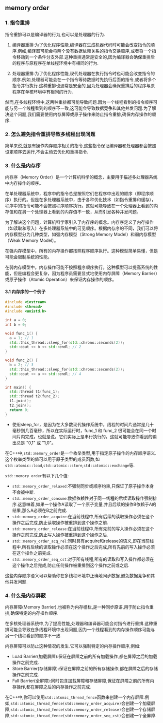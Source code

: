 ## memory order

### 1. 指令重排

指令重排可以是编译器的行为,也可以是处理器的行为.

1. 编译器重排:为了优化程序性能,编译器在生成机器代码时可能会改变指令的顺序.例如,编译器可能会将两个没有数据依赖关系的指令交换顺序,或者将一个指令移动到一个条件分支外部.这种重排通常是安全的,因为编译器会确保重排后的程序与原程序在单线程环境中有相同的行为.

2. 处理器重排:为了优化程序性能,现代处理器在执行指令时也可能会改变指令的顺序.例如,处理器可能会在一个指令等待数据时先执行后面的指令,或者将多个指令并行执行.这种重排也通常是安全的,因为处理器会确保重排后的程序与原程序在单核环境中有相同的行为.

然而,在多线程环境中,这两种重排都可能导致问题.因为一个线程看到的指令顺序可能与另一个线程看到的顺序不一致,这可能会导致数据竞争和其他并发问题.为了解决这个问题,我们需要使用内存屏障或原子操作来防止指令重排,确保内存操作的顺序.


### 2. 怎么避免指令重排导致多线程出现问题
简单来说,就是有操作内存顺序相关的指令,这些指令保证编译器和处理器都会按照设定顺序去运行,不会主动去优化和重排指令.

### 3. 什么是内存序
内存序（Memory Order）是一个计算机科学的概念，主要用于描述多处理器系统中内存操作的顺序。

在单处理器系统中，程序中的指令总是按照它们在程序中出现的顺序（即程序顺序）执行的。但是在多处理器系统中，由于各种优化技术（如指令重排和缓存），程序中的指令可能不会按照程序顺序执行。这就可能导致在一个处理器上看到的内存值和在另一个处理器上看到的内存值不一致，从而引发各种并发问题。

为了解决这个问题，计算机科学家引入了内存序的概念。内存序定义了内存操作（如读取和写入）在多处理器系统中的可见顺序。根据内存序的不同，我们可以将内存模型分为几种类型，如强内存模型（Strong Memory Model）和弱内存模型（Weak Memory Model）。

在强内存模型中，所有的内存操作都按照程序顺序执行。这种模型简单易懂，但是可能会限制系统的性能。

在弱内存模型中，内存操作可能不按照程序顺序执行。这种模型可以提高系统的性能，但是编程会更复杂，因为程序员需要显式地使用内存屏障（Memory Barrier）或原子操作（Atomic Operation）来保证内存操作的顺序。


#### 3.1 内存序的一个例子
```c++
#include <iostream>
#include <thread>
#include <unistd.h>

int a = 0;
int b = 0;

void func_1() {
  a = 1; // 1
  std::this_thread::sleep_for(std::chrono::seconds(2));
  std::cout << b << std::endl; // 2
}

void func_2() {
  b = 2; // 3
  std::this_thread::sleep_for(std::chrono::seconds(2));
  std::cout << a << std::endl; // 4
}

int main() {
  std::thread t1(func_1);
  std::thread t2(func_2);
  t1.join();
  t2.join();
  return 0;
}
```

* 使用sleep_for，是因为在大多数现代操作系统中，线程的时间片通常是几十毫秒到几百毫秒，所以在实际运行时，func_1 和 func_2 很可能会在同一个时间片内完成，也就是说，它们实际上是串行执行的。这就可能导致你看到的输出总是 "0,1" 或 "1,0"。


在C++中,`std::memory_order`是一个枚举类型,用于指定原子操作的内存顺序语义.这个枚举类型的值可以用于原子类型的成员函数,如`std::atomic::load`,`std::atomic::store`,`std::atomic::exchange`等.

`std::memory_order`有以下几个值:

- `std::memory_order_relaxed`:不强制同步或顺序约束,只保证了原子操作本身不会被中断.
- `std::memory_order_consume`:数据依赖性对于同一线程的后续读取操作强制排序.这意味着,如果一个操作A读取了一个原子变量,并且后续的操作B依赖于A的结果,那么A必须在B之前完成.
- `std::memory_order_acquire`:在当前线程中,所有后续的读取操作必须在这个操作之后完成,防止读取操作被重排到这个操作之前.
- `std::memory_order_release`:在当前线程中,所有先前的写入操作必须在这个操作之前完成,防止写入操作被重排到这个操作之后.
- `std::memory_order_acq_rel`:同时具有acquire和release的语义,即在当前线程中,所有后续的读取操作必须在这个操作之后完成,所有先前的写入操作必须在这个操作之前完成.
- `std::memory_order_seq_cst`:对于所有线程,所有的读取和写入操作都必须在这个操作之后完成,防止任何操作被重排到这个操作之前或之后.

这些内存顺序语义可以帮助你在多线程环境中正确地同步数据,避免数据竞争和其他并发问题.

### 4. 什么是内存屏蔽

内存屏障(Memory Barrier),也被称为内存栅栏,是一种同步原语,用于防止指令重排,确保特定的内存操作顺序.

在多核处理器系统中,为了提高性能,处理器和编译器可能会对指令进行重排.这种重排可能会导致在多线程环境中出现问题,因为一个线程看到的内存操作顺序可能与另一个线程看到的顺序不一致.

内存屏障可以防止这种情况的发生.它可以强制特定的内存操作顺序,例如:

- Load Barrier(加载屏障):保证在屏障之前的所有加载操作,都在屏障之后的加载操作之前完成.
- Store Barrier(存储屏障):保证在屏障之前的所有存储操作,都在屏障之后的存储操作之前完成.
- Full Barrier(全屏障):同时包含加载屏障和存储屏障,保证在屏障之前的所有内存操作,都在屏障之后的内存操作之前完成.

在C++中,你可以使用`std::atomic_thread_fence`函数来创建一个内存屏障.例如,`std::atomic_thread_fence(std::memory_order_acquire)`会创建一个加载屏障,`std::atomic_thread_fence(std::memory_order_release)`会创建一个存储屏障,`std::atomic_thread_fence(std::memory_order_seq_cst)`会创建一个全屏障.
